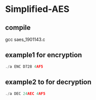# Simplified-AES
## compile
gcc saes_1901143.c
## example1 for encryption
```c
./a ENC D728 4AF5
```
## example2 to for decryption
```c
./a DEC 24AEC 4AF5
```
